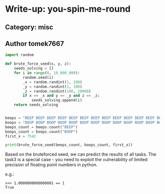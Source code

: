 # Write-up: you-spin-me-round

## Category: misc

## Author tomek7667

```python
import random

def brute_force_seed(x, y, z):
    seeds_solving = []
    for i in range(0, 10_000_000):
        random.seed(i)
        _x = random.randint(1, 100)
        _y = random.randint(1, 100)
        _z = random.randint(100, 10000)
        if x == _x and y == _y and z == _z:
            seeds_solving.append(i)
    return seeds_solving


beeps = "BEEP BEEP BEEP BEEP BEEP BEEP BEEP BEEP BEEP BEEP BEEP BEEP BEEP BEEP BEEP BEEP BEEP BEEP BEEP BEEP BEEP BEEP BEEP BEEP BEEP BEEP BEEP BEEP BEEP BEEP BEEP BEEP BEEP BEEP BEEP BEEP BEEP BEEP BEEP BEEP BEEP BEEP BEEP BEEP BEEP BEEP BEEP BEEP BEEP BEEP BEEP BEEP BEEP BEEP BEEP BEEP BEEP BEEP BEEP BEEP BEEP BEEP BEEP BEEP BEEP BEEP BEEP BEEP BEEP BEEP BEEP BEEP BEEP BEEP BEEP"
boops = "BOOP BOOP BOOP BOOP BOOP BOOP BOOP BOOP BOOP BOOP BOOP BOOP BOOP BOOP BOOP BOOP BOOP BOOP BOOP BOOP BOOP BOOP BOOP BOOP BOOP BOOP BOOP BOOP BOOP BOOP BOOP BOOP BOOP BOOP BOOP BOOP BOOP BOOP BOOP BOOP BOOP BOOP BOOP BOOP BOOP"
beeps_count = beeps.count("BEEP")
boops_count = boops.count("BOOP")
first_x = 7542

print(brute_force_seed(beeps_count, boops_count, first_x))
```

Based on the bruteforced seed, we can predict the results of all tasks. The task3 is a special case - you need to exploit the vulnerability of limited precision of floating point numbers in python.

e.g.:

```
>>> 1.0000000000000001 == 1
True
```
